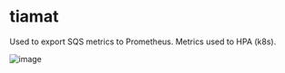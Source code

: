 # tiamat
Used to export SQS metrics to Prometheus. Metrics used to HPA (k8s).

![image](https://user-images.githubusercontent.com/10134807/63375165-a04aa000-c361-11e9-854a-be3729fbc0ea.png)
